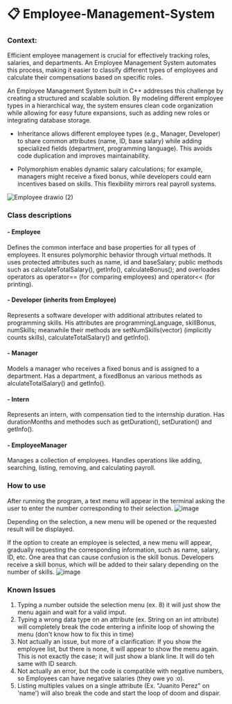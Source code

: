 # 📋 Employee-Management-System

### Context:

Efficient employee management is crucial for effectively tracking roles, salaries, and departments. An Employee Management System automates this process, making it easier to classify different types of employees and calculate their compensations based on specific roles.

An Employee Management System built in C++ addresses this challenge by creating a structured and scalable solution. By modeling different employee types in a hierarchical way, the system ensures clean code organization while allowing for easy future expansions, such as adding new roles or integrating database storage.

- Inheritance allows different employee types (e.g., Manager, Developer) to share common attributes (name, ID, base salary) while adding specialized fields (department, programming language). This avoids code duplication and improves maintainability.

- Polymorphism enables dynamic salary calculations; for example, managers might receive a fixed bonus, while developers could earn incentives based on skills. This flexibility mirrors real payroll systems.

![Employee drawio (2)](https://github.com/user-attachments/assets/ccf2733c-3940-4886-8312-5a3f987ed0fc)

### Class descriptions
#### - Employee
Defines the common interface and base properties for all types of employees. It ensures polymorphic behavior through virtual methods. It uses protected attributes such as name, id and baseSalary; public methods such as calculateTotalSalary(), getInfo(), calculateBonus(); and overloades operators as operator== (for comparing employees) and operator<< (for printing).

#### - Developer (inherits from Employee)
Represents a software developer with additional attributes related to programming skills. His attributes are programmingLanguage, skillBonus, numSkills; meanwhile their methods are setNumSkills(vector<string>) (implicitly counts skills), calculateTotalSalary() and getInfo().

#### - Manager
Models a manager who receives a fixed bonus and is assigned to a department. Has a department, a fixedBonus an various methods as alculateTotalSalary() and getInfo().

#### - Intern
Represents an intern, with compensation tied to the internship duration. Has durationMonths and methodes such as getDuration(), setDuration() and getInfo().

#### - EmployeeManager
Manages a collection of employees. Handles operations like adding, searching, listing, removing, and calculating payroll.

### How to use
After running the program, a text menu will appear in the terminal asking the user to enter the number corresponding to their selection.
![image](https://github.com/user-attachments/assets/9021a28c-c1c7-4f25-99f3-88be4628d082)


Depending on the selection, a new menu will be opened or the requested result will be displayed.

If the option to create an employee is selected, a new menu will appear, gradually requesting the corresponding information, such as name, salary, ID, etc. One area that can cause confusion is the skill bonus. Developers receive a skill bonus, which will be added to their salary depending on the number of skills.
![image](https://github.com/user-attachments/assets/4c27e103-ab71-4f04-8f3b-9f79591b52f7)


### Known Issues
1. Typing a number outside the selection menu (ex. 8) it will just show the menu again and wait for a valid imput.
2. Typing a wrong data type on an attribute (ex. String on an int attribute) will completely break the code entering a infinite loop of showing the menu (don't know how to fix this in time)
3. Not actually an issue, but more of a clarification: If you show the employee list, but there is none, it will appear to show the menu again. This is not exactly the case; it will just show a blank line. It will do teh same with ID search.
4. Not actually an error, but the code is compatible with negative numbers, so Employees can have negative salaries (they owe yo :o).
5. Listing multiples values on a single attribute (Ex. "Juanito Perez" on 'name') will also break the code and start the loop of doom and dispair.
